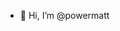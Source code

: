 - 👋 Hi, I’m @powermatt

<!---
powermatt/powermatt is a ✨ special ✨ repository because its `README.md` (this file) appears on your GitHub profile.
You can click the Preview link to take a look at your changes.
--->
